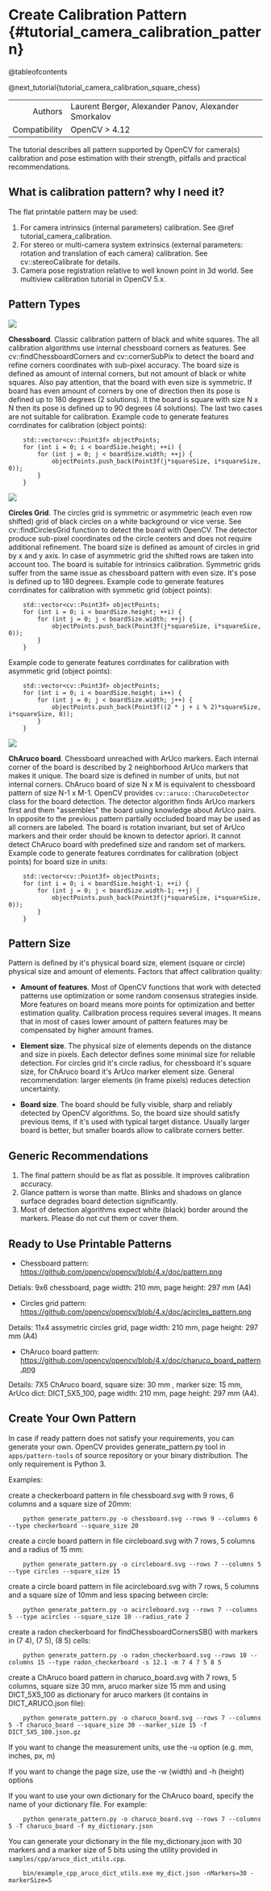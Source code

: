 Create Calibration Pattern {#tutorial_camera_calibration_pattern}
==========================

@tableofcontents

@next_tutorial{tutorial_camera_calibration_square_chess}

|    |    |
| -: | :- |
| Authors | Laurent Berger, Alexander Panov, Alexander Smorkalov |
| Compatibility   | OpenCV > 4.12  |


The tutorial describes all pattern supported by OpenCV for camera(s) calibration and pose estimation
with their strength, pitfalls and practical recommendations.

What is calibration pattern? why I need it?
--------------------------------------------

The flat printable pattern may be used:

1. For camera intrinsics (internal parameters) calibration. See @ref tutorial_camera_calibration.
2. For stereo or multi-camera system extrinsics (external parameters: rotation and translation
   of each camera) calibration. See cv::stereoCalibrate for details.
3. Camera pose registration relative to well known point in 3d world. See multiview calibration
   tutorial in OpenCV 5.x.

Pattern Types
-------------

![](../../../pattern.png)

**Chessboard**. Classic calibration pattern of black and white squares. The all calibration algorithms
use internal chessboard corners as features. See cv::findChessboardCorners and cv::cornerSubPix to
detect the board and refine corners coordinates with sub-pixel accuracy. The board size is defined
as amount of internal corners, but not amount of black or white squares. Also pay attention, that
the board with even size is symmetric. If board has even amount of corners by one of direction then
its pose is defined up to 180 degrees (2 solutions). It the board is square with size N x N then its
pose is defined up to 90 degrees (4 solutions). The last two cases are not suitable for calibration.
Example code to generate features corrdinates for calibration (object points):
```
    std::vector<cv::Point3f> objectPoints;
    for (int i = 0; i < boardSize.height; ++i) {
        for (int j = 0; j < boardSize.width; ++j) {
            objectPoints.push_back(Point3f(j*squareSize, i*squareSize, 0));
        }
    }
```

![](../../../acircles_pattern.png)

**Circles Grid**. The circles grid is symmetric or asymmetric (each even row shifted) grid of black
circles on a white background or vice verse. See cv::findCirclesGrid function to detect the board
with OpenCV. The detector produce sub-pixel coordinates od the circle centers and does not require
additional refinement. The board size is defined as amount of circles in grid by x and y axis.
In case of asymmetric grid the shifted rows are taken into account too. The board is suitable for
intrinsics calibration. Symmetric grids suffer from the same issue as chessboard pattern with even
size. It's pose is defined up to 180 degrees.
Example code to generate features corrdinates for calibration with symmetic grid (object points):
```
    std::vector<cv::Point3f> objectPoints;
    for (int i = 0; i < boardSize.height; ++i) {
        for (int j = 0; j < boardSize.width; ++j) {
            objectPoints.push_back(Point3f(j*squareSize, i*squareSize, 0));
        }
    }
```
Example code to generate features corrdinates for calibration with asymmetic grid (object points):
```
    std::vector<cv::Point3f> objectPoints;
    for (int i = 0; i < boardSize.height; i++) {
        for (int j = 0; j < boardSize.width; j++) {
            objectPoints.push_back(Point3f((2 * j + i % 2)*squareSize, i*squareSize, 0));
        }
    }
```

![](../../../charuco_board_pattern.png)

**ChAruco board**. Chessboard unreached with ArUco markers. Each internal corner of the board is
described by 2 neighborhood ArUco markers that makes it unique. The board size is defined in number
of units, but not internal corners. ChAruco board of size N x M is equivalent to chessboard pattern
of size  N-1 x M-1. OpenCV provides `cv::aruco::CharucoDetector` class for the board detection.
The detector algorithm finds ArUco markers first and them "assembles" the board using knowledge
about ArUco pairs. In opposite to the previous pattern partially occluded board may be used as all
corners are labeled. The board is rotation invariant, but set of ArUco markers and their order
should be known to detector apriori. It cannot detect ChAruco board with predefined size and random
set of markers.
Example code to generate features corrdinates for calibration (object points) for board size in units:
```
    std::vector<cv::Point3f> objectPoints;
    for (int i = 0; i < boardSize.height-1; ++i) {
        for (int j = 0; j < boardSize.width-1; ++j) {
            objectPoints.push_back(Point3f(j*squareSize, i*squareSize, 0));
        }
    }
```

Pattern Size
------------

Pattern is defined by it's physical board size, element (square or circle) physical size and amount
of elements. Factors that affect calibration quality:

- **Amount of features**. Most of OpenCV functions that work with detected patterns use optimization
or some random consensus strategies inside. More features on board means more points for optimization
and better estimation quality. Calibration process requires several images. It means that in most
of cases lower amount of pattern features may be compensated by higher amount frames.

- **Element size**. The physical size of elements depends on the distance and size in pixels.
Each detector defines some minimal size for reliable detection. For circles grid it's circle
radius, for chessboard it's square size, for ChAruco board it's ArUco marker element size.
General recommendation: larger elements (in frame pixels) reduces detection uncertainty.

- **Board size**. The board should be fully visible, sharp and reliably detected by OpenCV algorithms.
So, the board size should satisfy previous items, if it's used with typical target distance.
Usually larger board is better, but smaller boards allow to calibrate corners better.

Generic Recommendations
-----------------------

1. The final pattern should be as flat as possible. It improves calibration accuracy.
2. Glance pattern is worse than matte. Blinks and shadows on glance surface degrades board detection
significantly.
3. Most of detection algorithms expect white (black) border around the markers. Please do not cut
them or cover them.

Ready to Use Printable Patterns
-------------------------------

- Chessboard pattern: https://github.com/opencv/opencv/blob/4.x/doc/pattern.png

Detials: 9x6 chessboard, page width: 210 mm, page height: 297 mm (A4)

- Circles grid pattern: https://github.com/opencv/opencv/blob/4.x/doc/acircles_pattern.png

Details: 11x4 assymetric circles grid, page width: 210 mm, page height: 297 mm (A4)

- ChAruco board pattern: https://github.com/opencv/opencv/blob/4.x/doc/charuco_board_pattern.png

Details: 7X5 ChAruco board, square size: 30 mm , marker size: 15 mm, ArUco dict: DICT_5X5_100,
page width: 210 mm, page height: 297 mm (A4).

Create Your Own Pattern
-----------------------

In case if ready pattern does not satisfy your requirements, you can generate your own. OpenCV
provides generate_pattern.py tool in `apps/pattern-tools` of source repository or your binary
distribution. The only requirement is Python 3.

Examples:

create a checkerboard pattern in file chessboard.svg with 9 rows, 6 columns and a square size of 20mm:

        python generate_pattern.py -o chessboard.svg --rows 9 --columns 6 --type checkerboard --square_size 20

create a circle board pattern in file circleboard.svg with 7 rows, 5 columns and a radius of 15 mm:

        python generate_pattern.py -o circleboard.svg --rows 7 --columns 5 --type circles --square_size 15

create a circle board pattern in file acircleboard.svg with 7 rows, 5 columns and a square size of
10mm and less spacing between circle:

        python generate_pattern.py -o acircleboard.svg --rows 7 --columns 5 --type acircles --square_size 10 --radius_rate 2

create a radon checkerboard for findChessboardCornersSB() with markers in (7 4), (7 5), (8 5) cells:

        python generate_pattern.py -o radon_checkerboard.svg --rows 10 --columns 15 --type radon_checkerboard -s 12.1 -m 7 4 7 5 8 5

create a ChAruco board pattern in charuco_board.svg with 7 rows, 5 columns, square size 30 mm, aruco
marker size 15 mm and using DICT_5X5_100 as dictionary for aruco markers (it contains in DICT_ARUCO.json file):

        python generate_pattern.py -o charuco_board.svg --rows 7 --columns 5 -T charuco_board --square_size 30 --marker_size 15 -f DICT_5X5_100.json.gz

If you want to change the measurement units, use the -u option (e.g. mm, inches, px, m)

If you want to change the page size, use the -w (width) and -h (height) options

If you want to use your own dictionary for the ChAruco board, specify the name of your dictionary
file. For example:

        python generate_pattern.py -o charuco_board.svg --rows 7 --columns 5 -T charuco_board -f my_dictionary.json

You can generate your dictionary in the file my_dictionary.json with 30 markers and a marker size of
5 bits using the utility provided in `samples/cpp/aruco_dict_utils.cpp`.

        bin/example_cpp_aruco_dict_utils.exe my_dict.json -nMarkers=30 -markerSize=5
